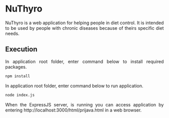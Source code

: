 # NuThyro
<p align="justify">
  NuThyro is a web application for helping people in diet control. It is intended to be used by people with chronic diseases because of theirs specific diet needs. 
</p>


## Execution
<p align="justify">
In application root folder, enter command below to install required packages.
</p>

```bash
npm install
```

<p align="justify">
In application root folder, enter command below to run application.
</p>

```bash
node index.js
```

<p align="justify">
  When the ExpressJS server, is running you can access application by entering <a>http://localhost:3000/html/prijava.html</a> in a web browser.
</p>
